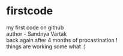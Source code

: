 # firstcode
my first code on github<br>
author - Sandnya Vartak 
<br>
back again after 4 months of procastination !<br>
things are working some what :)

